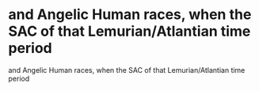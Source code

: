 # and Angelic Human races, when the SAC of that Lemurian/Atlantian time period

and Angelic Human races, when the SAC of that Lemurian/Atlantian time period